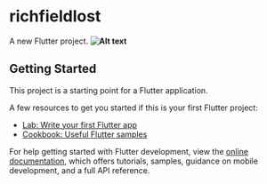 # richfieldlost

A new Flutter project.
**![Alt text]([https://example.com/path/to/image.png](https://www.bing.com/images/search?view=detailV2&ccid=XtbWVtVL&id=6460BD8AAE1608F02003CB5BF8178C67BB22EBEA&thid=OIP.XtbWVtVL2ymGhNN8lPqZXwHaD4&mediaurl=https%3a%2f%2fwww.docstomarkdown.pro%2fopen-graph-add-images-to-github-readme.png&cdnurl=https%3a%2f%2fth.bing.com%2fth%2fid%2fR.5ed6d656d54bdb298684d37c94fa995f%3frik%3d6usiu2eMF%252fhbyw%26pid%3dImgRaw%26r%3d0&exph=840&expw=1600&q=add+image+on+readme+fille&FORM=IRPRST&ck=7C45DAC869019EF906253AF6A8604BCC&selectedIndex=2&itb=0))**

## Getting Started

This project is a starting point for a Flutter application.

A few resources to get you started if this is your first Flutter project:

- [Lab: Write your first Flutter app](https://docs.flutter.dev/get-started/codelab)
- [Cookbook: Useful Flutter samples](https://docs.flutter.dev/cookbook)

For help getting started with Flutter development, view the
[online documentation](https://docs.flutter.dev/), which offers tutorials,
samples, guidance on mobile development, and a full API reference.



